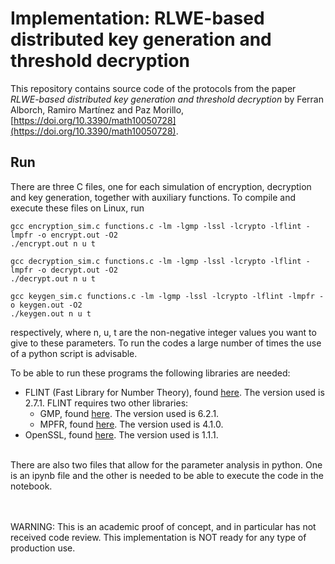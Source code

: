 # Implementation: RLWE-based distributed key generation and threshold decryption

This repository contains source code of the protocols from the paper *RLWE-based distributed key generation and threshold decryption* by Ferran Alborch, Ramiro Martínez and Paz Morillo, [https://doi.org/10.3390/math10050728](https://doi.org/10.3390/math10050728).

## Run

There are three C files, one for each simulation of encryption, decryption and key generation, together with auxiliary functions. To compile and execute these files on Linux, run
```
gcc encryption_sim.c functions.c -lm -lgmp -lssl -lcrypto -lflint -lmpfr -o encrypt.out -O2
./encrypt.out n u t

gcc decryption_sim.c functions.c -lm -lgmp -lssl -lcrypto -lflint -lmpfr -o decrypt.out -O2
./decrypt.out n u t

gcc keygen_sim.c functions.c -lm -lgmp -lssl -lcrypto -lflint -lmpfr -o keygen.out -O2
./keygen.out n u t
```
respectively, where n, u, t are the non-negative integer values you want to give to these parameters. To run the codes a large number of times the use of a python script is advisable.

To be able to run these programs the following libraries are needed:
- FLINT (Fast Library for Number Theory), found [here](https://www.flintlib.org/downloads.html). The version used is 2.7.1. FLINT requires two other libraries:
  - GMP, found [here](https://gmplib.org/). The version used is 6.2.1.
  - MPFR, found [here](https://www.mpfr.org/). The version used is 4.1.0.
- OpenSSL, found [here](https://www.openssl.org/). The version used is 1.1.1.

<br/>
There are also two files that allow for the parameter analysis in python. One is an ipynb file and the other is needed to be able to execute the code in the notebook.

<br/><br/>
WARNING: This is an academic proof of concept, and in particular has not received code review. This implementation is NOT ready for any type of production use.
